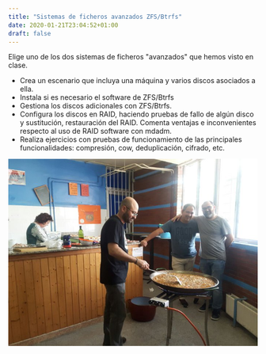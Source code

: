 ```yaml
---
title: "Sistemas de ficheros avanzados ZFS/Btrfs"
date: 2020-01-21T23:04:52+01:00
draft: false
---
```


Elige uno de los dos sistemas de ficheros "avanzados" que hemos visto en clase.
- Crea un escenario que incluya una máquina y varios discos asociados a ella.
- Instala si es necesario el software de ZFS/Btrfs
- Gestiona los discos adicionales con ZFS/Btrfs.
- Configura los discos en RAID, haciendo pruebas de fallo de algún disco y sustitución, restauración del RAID. Comenta ventajas e inconvenientes respecto al uso de RAID software con mdadm.
- Realiza ejercicios con pruebas de funcionamiento de las principales funcionalidades: compresión, cow, deduplicación, cifrado, etc.

![paella](https://raw.githubusercontent.com/ernestovazquez/hugo/gh-pages/img/paella.jpeg)

